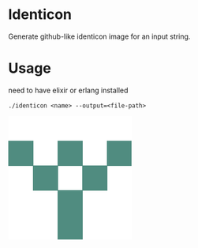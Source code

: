 # Identicon

Generate github-like identicon image for an input string.

# Usage

need to have elixir or erlang installed

```
./identicon <name> --output=<file-path>
```

![](qiushi.png)